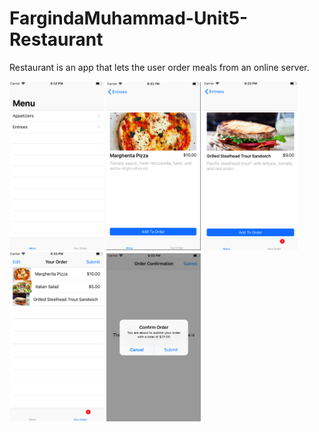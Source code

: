 # FargindaMuhammad-Unit5-Restaurant

Restaurant is an app that lets the user order meals from an online server.

<img src="https://github.com/Farginda/FargindaMuhammad-Unit5-Restaurant/blob/master/doc/Schermafbeelding%202018-12-05%20om%2020.32.41.png" width="30%" height="30%"/>

<img src="https://github.com/Farginda/FargindaMuhammad-Unit5-Restaurant/blob/master/doc/Schermafbeelding%202018-12-05%20om%2020.32.58.png" width="30%" height="30%"/>

<img src="https://github.com/Farginda/FargindaMuhammad-Unit5-Restaurant/blob/master/doc/Schermafbeelding%202018-12-05%20om%2020.33.19.png" width="30%" height="30%"/>

<img src="https://github.com/Farginda/FargindaMuhammad-Unit5-Restaurant/blob/master/doc/Schermafbeelding%202018-12-05%20om%2020.33.27.png" width="30%" height="30%"/>

<img src="https://github.com/Farginda/FargindaMuhammad-Unit5-Restaurant/blob/master/doc/Schermafbeelding%202018-12-05%20om%2020.33.35.png" width="30%" height="30%"/>

